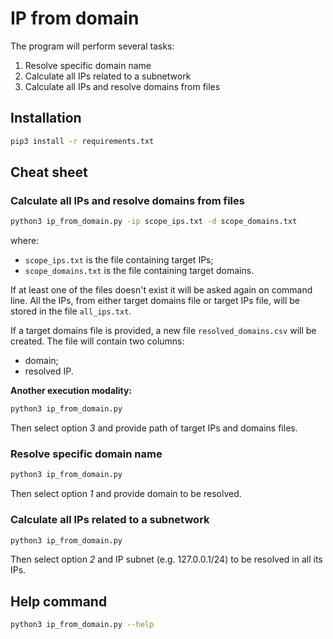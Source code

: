 # IP from domain
The program will perform several tasks:
1. Resolve specific domain name
2. Calculate all IPs related to a subnetwork
3. Calculate all IPs and resolve domains from files

## Installation
```bash
pip3 install -r requirements.txt
```

## Cheat sheet
### Calculate all IPs and resolve domains from files
```bash
python3 ip_from_domain.py -ip scope_ips.txt -d scope_domains.txt
```
where:
- `scope_ips.txt` is the file containing target IPs;
- `scope_domains.txt` is the file containing target domains.

If at least one of the files doesn't exist it will be asked again on command line.
All the IPs, from either target domains file or target IPs file, will be stored in the file `all_ips.txt`.

If a target domains file is provided, a new file `resolved_domains.csv` will be created. The file will contain two columns:
- domain;
- resolved IP.

**Another execution modality:**
```bash
python3 ip_from_domain.py
```
Then select option *3* and provide path of target IPs and domains files.

### Resolve specific domain name
```bash
python3 ip_from_domain.py
```
Then select option *1* and provide domain to be resolved.

### Calculate all IPs related to a subnetwork
```bash
python3 ip_from_domain.py
```
Then select option *2* and IP subnet (e.g. 127.0.0.1/24) to be resolved in all its IPs.

## Help command
```bash
python3 ip_from_domain.py --help
```